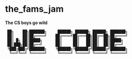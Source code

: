 # the_fams_jam

**The CS boys go wild**


     ██╗    ██╗███████╗     ██████╗ ██████╗ ██████╗ ███████╗
     ██║    ██║██╔════╝    ██╔════╝██╔═══██╗██╔══██╗██╔════╝
     ██║ █╗ ██║█████╗      ██║     ██║   ██║██║  ██║█████╗  
     ██║███╗██║██╔══╝      ██║     ██║   ██║██║  ██║██╔══╝  
     ╚███╔███╔╝███████╗    ╚██████╗╚██████╔╝██████╔╝███████╗
      ╚══╝╚══╝ ╚══════╝     ╚═════╝ ╚═════╝ ╚═════╝ ╚══════╝

